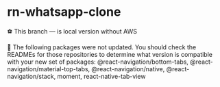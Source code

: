 # rn-whatsapp-clone

⚽️ This branch — is local version without AWS

🚨 The following packages were not updated. You should check the READMEs for those repositories to determine what version is compatible with your new set of packages:
@react-navigation/bottom-tabs, @react-navigation/material-top-tabs, @react-navigation/native, @react-navigation/stack, moment, react-native-tab-view
